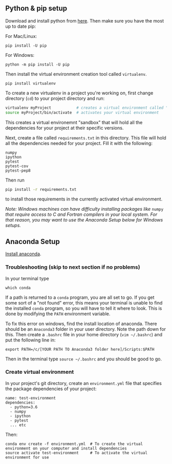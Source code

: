 ## Python & pip setup

Download and install python from [here](https://www.python.org/downloads/). Then make sure you have the most up to date pip:

For Mac/Linux:
```
pip install -U pip
```
For Windows:
```
python -m pip install -U pip
```
Then install the virtual environment creation tool called `virtualenv`.
```
pip install virtualenv
```

To create a new virtualenv in a project you're working on, first change directory (`cd`) to your project directory and run:
```sh
virtualenv myProject           # creates a virtual environment called "myProject" in your current directory
source myProject/bin/activate  # activates your virtual environment
```
This creates a virtual environemnt "sandbox" that will hold all the dependencies for your project at their specific versions.

Next, create a file called `requirements.txt` in this directory. This file will hold all the dependencies needed for your project. Fill it with the following: 
```
numpy
ipython
pytest
pytest-cov
pytest-pep8
```

Then run
```sh
pip install -r requirements.txt
```
to install those requirements in the currently activated virtual environment.

*Note: Windows machines can have difficulty installing packages like* `numpy` *that require access to C and Fortran compilers in your local system.  For that reason, you may want to use the Anaconda Setup below for Windows setups.*


## Anaconda Setup

[Install anaconda](https://docs.continuum.io/anaconda/install/). 

### Troubleshooting (skip to next section if no problems)
In your terminal type

```
which conda
```

If a path is returned to a `conda` program, you are all set to go. If you get some sort of a "not found" error, this means your terminal is unable to find the installed `conda` program, so you will have to tell it where to look. This is done by modifying the `PATH` environment variable. 

To fix this error on windows, find the install location of anaconda. There should be an `Anaconda3` folder in your user directory. Note the path down for this. Then create a `.bashrc` file in your home directory (`vim ~/.bashrc`) and put the following line in:
```
export PATH=/c/[YOUR PATH TO Anaconda3 folder here]/Scripts:$PATH
```
Then in the terminal type `source ~/.bashrc` and you should be good to go.

### Create virtual environment
In your project's git directory, create an `environment.yml` file that specifies the package dependencies of your project:

```
name: test-environment
dependencies:
  - python=3.6
  - numpy
  - ipython
  - pytest
  ... etc

```
Then:
```
conda env create -f environment.yml  # To create the virtual environment on your computer and install dependencies
source activate test-environment     # To activate the virtual environment for use
```
